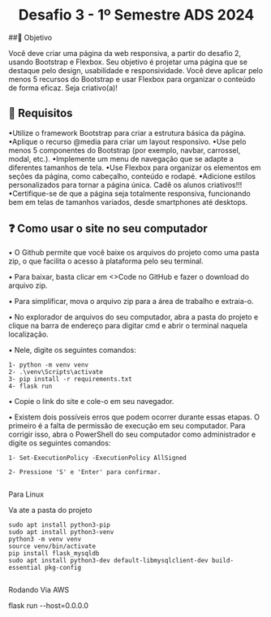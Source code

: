 <h1 align="center">Desafio 3 - 1º Semestre ADS 2024 </h1>

##🎯 Objetivo

Você deve criar uma página da web responsiva, a partir do desafio 2, usando Bootstrap e Flexbox.
Seu objetivo é projetar uma página que se destaque pelo design, usabilidade e responsividade.
Você deve aplicar pelo menos 5 recursos do Bootstrap e usar Flexbox para organizar o conteúdo
de forma eficaz. Seja criativo(a)!


## 📍 Requisitos


•Utilize o framework Bootstrap para criar a estrutura básica da página.
•Aplique o recurso @media para criar um layout responsivo.
•Use pelo menos 5 componentes do Bootstrap (por exemplo, navbar, carrossel, modal, etc.).
•Implemente um menu de navegação que se adapte a diferentes tamanhos de tela.
•Use Flexbox para organizar os elementos em seções da página, como cabeçalho, conteúdo e rodapé.
•Adicione estilos personalizados para tornar a página única. Cadê os alunos criativos!!!
•Certifique-se de que a página seja totalmente responsiva, funcionando bem em telas de tamanhos variados, desde smartphones até desktops.



## ❓ Como usar o site no seu computador

• O Github permite que você baixe os arquivos do projeto como uma pasta zip, o que facilita o acesso à plataforma pelo seu terminal.

• Para baixar, basta clicar em <>Code no GitHub e fazer o download do arquivo zip.

• Para simplificar, mova o arquivo zip para a área de trabalho e extraia-o.

• No explorador de arquivos do seu computador, abra a pasta do projeto e clique na barra de endereço para digitar cmd e abrir o terminal naquela localização.

• Nele, digite os seguintes comandos:

```
1- python -m venv venv 
2- .\venv\Scripts\activate 
3- pip install -r requirements.txt 
4- flask run

```

• Copie o link do site e cole-o em seu navegador.

• Existem dois possíveis erros que podem ocorrer durante essas etapas. O primeiro é a falta de permissão de execução em seu computador. Para corrigir isso, abra o PowerShell do seu computador como administrador e digite os seguintes comandos:

```
1- Set-ExecutionPolicy -ExecutionPolicy AllSigned

2- Pressione 'S' e 'Enter' para confirmar.


```

Para Linux

Va ate a pasta do projeto

```
sudo apt install python3-pip
sudo apt install python3-venv
python3 -m venv venv
source venv/bin/activate
pip install flask_mysqldb
sudo apt install python3-dev default-libmysqlclient-dev build-essential pkg-config


```

Rodando Via AWS

flask run --host=0.0.0.0